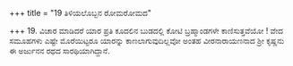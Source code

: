 +++
title = "19 ತಿಳಿಯಲೊಬ್ಬನ ರೋಮರೋಮದ"

+++
19. ವಿಚಾರ ಮಾಡಿದರೆ ಯಾರ  ಪ್ರತಿ ಕೂದಲಿನ ಬುಡದಲ್ಲಿ ಕೋಟಿ ಬ್ರಹ್ಮಾಂಡಗಳೇ ಕಾಣಿಸುತ್ತವೆಯೋ ! ವೇದ ಸಮೂಹಗಳು ಎಷ್ಟೇ ಮೊರೆಯಿಟ್ಟರೂ ಯಾರನ್ನು ಕಾಣಲಾಗುವುದಿಲ್ಲವೋ ಅಂತಹ ವೀರನಾರಾಯಣನಾದ ಶ್ರೀ ಕೃಷ್ಣನು  ಈ ಅರ್ಜುನನ ರಥದ ಸಾರಥಿಯಾಗಿದ್ದಾನೆ.